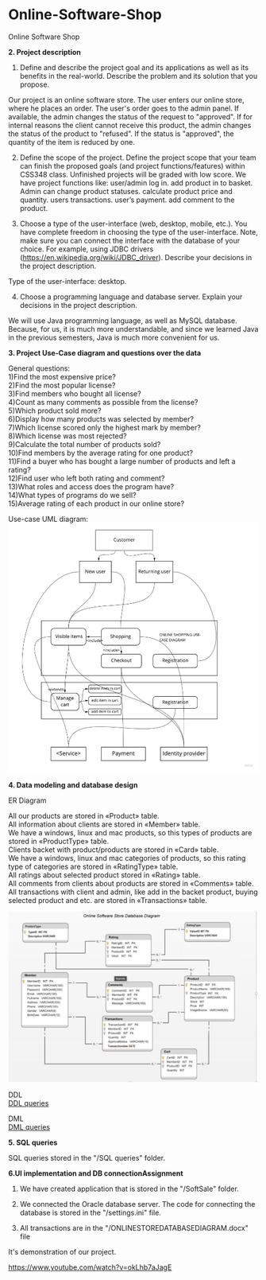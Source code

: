 # Online-Software-Shop
Online Software Shop

**2. Project description**

1) Define and describe the project goal and its applications as well as its benefits in the real-world. Describe the problem and its solution that you propose.

Our project is an online software store. The user enters our online store, where he places an order. The user's order goes to the admin panel. If available, the admin changes the status of the request to "approved". If for internal reasons the client cannot receive this product, the admin changes the status of the product to "refused". If the status is "approved", the quantity of the item is reduced by one.





2) Define the scope of the project. Define the project scope that your team can finish the proposed goals (and project functions/features) within CSS348 class. Unfinished projects will be graded with low score.
We have project functions like:
  user/admin log in.
  add product in to basket.
  Admin can change product statuses.
  calculate product price and quantity.
  users transactions.
  user’s payment.
  add comment to the product.




3) Choose a type of the user-interface (web, desktop, mobile, etc.). You have complete freedom in choosing the type of the user-interface. Note, make sure you can connect the interface with the database of your choice. For example, using JDBC drivers (https://en.wikipedia.org/wiki/JDBC_driver). Describe your decisions in the project description.

Type of the user-interface: desktop.


4) Choose a programming language and database server. Explain your decisions in the project 
description.

We will use Java programming language, as well as MySQL database. Because, for us, it is much more understandable, and since we learned Java in the previous semesters, Java is much more convenient for us.

**3. Project Use-Case diagram and questions over the data**

General questions:<br>
1)Find the most expensive price?<br>
2)Find the most popular license?<br>
3)Find members who bought all license?<br>
4)Сount as many comments as possible from the license?<br>
5)Which product sold more?<br>
6)Display how many products was selected by member?<br>
7)Which license scored only the highest mark by member?<br>
8)Which license was most rejected?<br>
9)Сalculate the total number of products sold?<br>
10)Find  members by the average rating for one product?<br>
11)Find a buyer who has bought a large number of products and left a rating?<br>
12)Find user who left both rating and comment?<br>
13)What roles and access does the program have?<br>
14)What types of programs do we sell?<br>
15)Average rating of each product in our online store?<br>

Use-case UML diagram:
![alt text](/UML.jpg)

**4. Data modeling and database design**

ER Diagram

All our products are stored in «Product» table.<br>
All information about clients are stored in «Member» table.<br>
We have a windows, linux and mac products, so this types of products are stored in «ProductType» table.<br>
Clients backet with product/products are stored in «Card» table.<br>
We have a windows, linux and mac categories of products, so this rating type of categories are stored in «RatingType» table.<br>
All ratings about selected product stored in «Rating» table.<br>
All comments from clients about products are stored in «Comments» table.<br>
All transactions with client and admin, like add in the backet product, buying selected product and etc. are stored in «Transactions» table.<br>

![alt text](/ERD.jpg)

DDL<br>
[DDL queries](/DDL.sql)

DML<br>
[DML queries](/DML.sql)

**5. SQL queries**

SQL queries stored in the "/SQL queries" folder.<br>


**6.UI implementation and DB connectionAssignment**

1. We have created application that is stored in the "/SoftSale" folder.

2. We connected the Oracle database server. The code for connecting the database is stored in the "/settings.ini" file.

3. All transactions are in the "/ONLINESTOREDATABASEDIAGRAM.docx" file

It's  demonstration of our project.

https://www.youtube.com/watch?v=okLhb7aJagE
